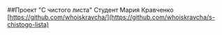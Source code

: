 ##Проект "С чистого листа"
Студент Мария Кравченко
[https://github.com/whoiskravcha/](https://github.com/whoiskravcha/s-chistogo-lista) 
